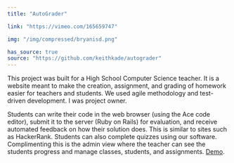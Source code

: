 ```yaml
---
title: "AutoGrader"

link: "https://vimeo.com/165659747"

img: "/img/compressed/bryanisd.png"

has_source: true
source: "https://github.com/keithkade/autograder"
---
```


This project was built for a High School Computer Science teacher. It is a website meant to make the creation, assignment, and grading of homework easier for teachers and students. We used agile methodology and test-driven development. I was project owner. 
					
Students can write their code in the web browser (using the Ace code editor), submit it to the server (Ruby on Rails) for evaluation, and receive automated feedback on how their solution does. This is similar to sites such as HackerRank. Students can also complete quizzes using our software. Complimenting this is the admin view where the teacher can see the students progress and manage classes, students, and assignments. <a target="_blank" href="https://vimeo.com/165659747">Demo</a>. 

